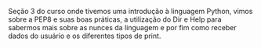Seção 3 do curso onde tivemos uma introdução à linguagem Python, vimos sobre a PEP8 e suas boas práticas, a utilização do Dir e Help para sabermos mais sobre as nunces 
da linguagem e por fim como receber dados do usuário e os diferentes tipos de print.
